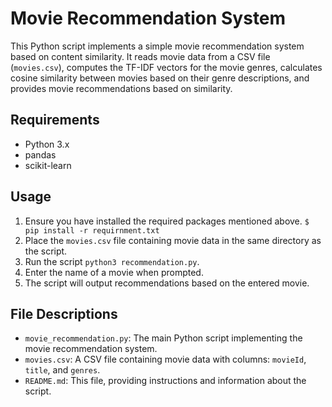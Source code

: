 # Movie Recommendation System

This Python script implements a simple movie recommendation system based on content similarity. It reads movie data from a CSV file (`movies.csv`), computes the TF-IDF vectors for the movie genres, calculates cosine similarity between movies based on their genre descriptions, and provides movie recommendations based on similarity.

## Requirements

- Python 3.x
- pandas
- scikit-learn

## Usage

1. Ensure you have installed the required packages mentioned above.
    ``` $ pip install -r requirnment.txt ```
2. Place the `movies.csv` file containing movie data in the same directory as the script.
3. Run the script `python3 recommendation.py`.
4. Enter the name of a movie when prompted.
5. The script will output recommendations based on the entered movie.

## File Descriptions

- `movie_recommendation.py`: The main Python script implementing the movie recommendation system.
- `movies.csv`: A CSV file containing movie data with columns: `movieId`, `title`, and `genres`.
- `README.md`: This file, providing instructions and information about the script.
